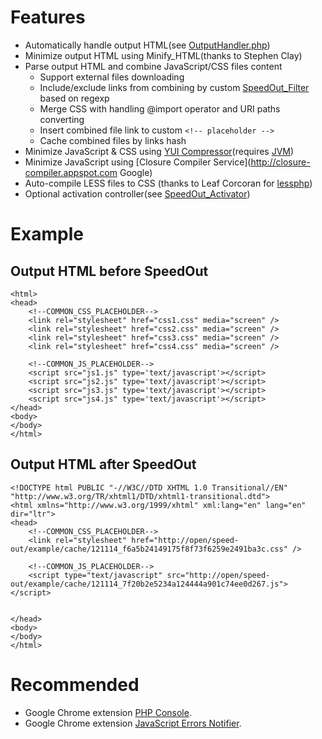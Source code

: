 # Features

 * Automatically handle output HTML(see [OutputHandler.php](https://github.com/barbushin/speed-out/blob/master/SpeedOut/OutputHandler.php))
 * Minimize output HTML using Minify_HTML(thanks to Stephen Clay)
 * Parse output HTML and combine JavaScript/CSS files content
   * Support external files downloading
   * Include/exclude links from combining by custom [SpeedOut_Filter](https://github.com/barbushin/speed-out/blob/master/SpeedOut/Filter.php) based on regexp
   * Merge CSS with handling @import operator and URI paths converting
   * Insert combined file link to custom `<!-- placeholder -->`
   * Cache combined files by links hash
 * Minimize JavaScript & CSS using [YUI Compressor](http://developer.yahoo.com/yui/compressor/)(requires [JVM](http://en.wikipedia.org/wiki/Java_virtual_machine))
 * Minimize JavaScript using [Closure Compiler Service](http://closure-compiler.appspot.com Google)
 * Auto-compile LESS files to CSS (thanks to Leaf Corcoran for [lessphp](http://leafo.net/lessphp))
 * Optional activation controller(see [SpeedOut_Activator](https://github.com/barbushin/speed-out/blob/master/SpeedOut/Activator.php))

# Example
## Output HTML before SpeedOut

	<html>
	<head>
		<!--COMMON_CSS_PLACEHOLDER-->
		<link rel="stylesheet" href="css1.css" media="screen" />
		<link rel="stylesheet" href="css2.css" media="screen" />
		<link rel="stylesheet" href="css3.css" media="screen" />
		<link rel="stylesheet" href="css4.css" media="screen" />

		<!--COMMON_JS_PLACEHOLDER-->
		<script src="js1.js" type='text/javascript'></script>
		<script src="js2.js" type='text/javascript'></script>
		<script src="js3.js" type='text/javascript'></script>
		<script src="js4.js" type='text/javascript'></script>
	</head>
	<body>
	</body>
	</html>

## Output HTML after SpeedOut

	<!DOCTYPE html PUBLIC "-//W3C//DTD XHTML 1.0 Transitional//EN" "http://www.w3.org/TR/xhtml1/DTD/xhtml1-transitional.dtd">
	<html xmlns="http://www.w3.org/1999/xhtml" xml:lang="en" lang="en" dir="ltr">
	<head>
		<!--COMMON_CSS_PLACEHOLDER-->
		<link rel="stylesheet" href="http://open/speed-out/example/cache/121114_f6a5b24149175f8f73f6259e2491ba3c.css" />
		
		<!--COMMON_JS_PLACEHOLDER-->
		<script type="text/javascript" src="http://open/speed-out/example/cache/121114_7f20b2e5234a124444a901c74ee0d267.js"></script>
		
		
	</head>
	<body>
	</body>
	</html>
 
# Recommended
  * Google Chrome extension <a href="http://goo.gl/b10YF">PHP Console</a>.
  * Google Chrome extension <a href="http://goo.gl/kNix9">JavaScript Errors Notifier</a>.